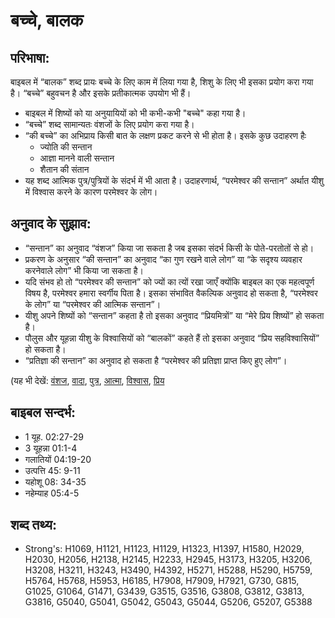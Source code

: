 # बच्चे, बालक #

## परिभाषा: ##

बाइबल में “बालक” शब्द प्रायः बच्चे के लिए काम में लिया गया है, शिशु के लिए भी इसका प्रयोग करा गया है। “बच्चे” बहुवचन है और इसके प्रतीकात्मक उपयोग भी हैं।

* बाइबल में शिष्यों को या अनुयायियों को भी कभी-कभी "बच्चे" कहा गया है।
* “बच्चे” शब्द सामान्यतः वंशजों के लिए प्रयोग करा गया है।
* “की बच्चे” का अभिप्राय किसी बात के लक्षण प्रकट करने से भी होता है। इसके कुछ उदाहरण हैः
  * ज्योति की सन्तान 
  * आज्ञा मानने वाली सन्तान 
  * शैतान की संतान 
* यह शब्द आत्मिक पुत्र/पुत्रियों के संदर्भ में भी आता है। उदाहरणार्थ, “परमेश्वर की सन्तान” अर्थात यीशु में विश्वास करने के कारण परमेश्वर के लोग।

## अनुवाद के सुझाव: ##

* “सन्तान” का अनुवाद “वंशज” किया जा सकता है जब इसका संदर्भ किसी के पोते-परतोतों से हो।
* प्रकरण के अनुसार “की सन्तान” का अनुवाद “का गुण रखने वाले लोग” या “के सदृश्य व्यवहार करनेवाले लोग” भी किया जा सकता है।
* यदि संभव हो तो “परमेश्वर की सन्तान” को ज्यों का त्यों रखा जाएँ क्योंकि बाइबल का एक महत्वपूर्ण विषय है, परमेश्वर हमारा स्वर्गीय पिता है। इसका संभावित वैकल्पिक अनुवाद हो सकता है, “परमेश्वर के लोग” या “परमेश्वर की आत्मिक सन्तान”।
* यीशु अपने शिष्यों को “सन्तान” कहता है तो इसका अनुवाद “प्रियमित्रों” या “मेरे प्रिय शिष्यों” हो सकता है।
* पौलुस और यूहन्ना यीशु के विश्वासियों को “बालकों” कहते हैं तो इसका अनुवाद “प्रिय सहविश्वासियों” हो सकता है।
* “प्रतिज्ञा की सन्तान” का अनुवाद हो सकता है “परमेश्वर की प्रतिज्ञा प्राप्त किए हुए लोग”।

(यह भी देखें: [वंशज](../descendant.md), [वादा](../promise.md), [पुत्र](../son.md), [आत्मा](../spirit.md), [विश्वास](../believer.md), [प्रिय](../beloved.md)

## बाइबल सन्दर्भ: ##

* 1 यूह. 02:27-29
* 3 यूहन्ना 01:1-4
* गलातियों 04:19-20
* उत्पत्ति 45: 9-11
* यहोशू 08: 34-35
* नहेम्याह 05:4-5

## शब्द तथ्य: ##

* Strong's: H1069, H1121, H1123, H1129, H1323, H1397, H1580, H2029, H2030, H2056, H2138, H2145, H2233, H2945, H3173, H3205, H3206, H3208, H3211, H3243, H3490, H4392, H5271, H5288, H5290, H5759, H5764, H5768, H5953, H6185, H7908, H7909, H7921, G730, G815, G1025, G1064, G1471, G3439, G3515, G3516, G3808, G3812, G3813, G3816, G5040, G5041, G5042, G5043, G5044, G5206, G5207, G5388
